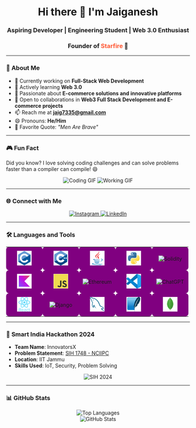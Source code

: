 <h1 align="center">Hi there 👋 I'm Jaiganesh</h1>
<h3 align="center">Aspiring Developer | Engineering Student | Web 3.0 Enthusiast</h3>
<h3 align="center">Founder of <span style="color:#FF5733;">Starfire</span> 🚀</h3>

---

### 🌟 **About Me**
- 🔭 Currently working on **Full-Stack Web Development**  
- 🌱 Actively learning **Web 3.0**  
- 👀 Passionate about **E-commerce solutions and innovative platforms**  
- 💞️ Open to collaborations in **Web3 Full Stack Development and E-commerce projects**  
- 📫 Reach me at **[jaig7335@gmail.com](mailto:jaig7335@gmail.com)**  
- 😄 Pronouns: **He/Him**  
- 💬 Favorite Quote: *"Men Are Brave"*  

---

### 🎮 **Fun Fact**
Did you know? I love solving coding challenges and can solve problems faster than a compiler can compile! 😄

<div align="center">
  <img src="https://user-images.githubusercontent.com/74038190/225813708-98b745f2-7d22-48cf-9150-083f1b00d6c9.gif" alt="Coding GIF" width="500" height="300"/>
  <img src="https://user-images.githubusercontent.com/74038190/212750672-2f3f2b50-c84f-4ed8-a60a-849ae69ff9df.gif" alt="Working GIF" width="500" height="300"/>
</div>

---

### 🌐 **Connect with Me**
<div align="center">
  <a href="http://instagram.com/jg_official_2005" target="_blank">
    <img src="https://img.shields.io/badge/Instagram-%23E4405F.svg?style=for-the-badge&logo=instagram&logoColor=white" alt="Instagram" />
  </a>
  <a href="https://www.linkedin.com/in/jai-ganesh-h-588a48321" target="_blank">
    <img src="https://img.shields.io/badge/LinkedIn-%230077B5.svg?style=for-the-badge&logo=linkedin&logoColor=white" alt="LinkedIn" />
  </a>
</div>

---



### 🛠 **Languages and Tools**

<div align="center">
  <table>
    <tr>
      <td align="center" width="80" style="background-color: purple; border-radius: 8px; padding: 10px;">
        <img src="https://raw.githubusercontent.com/devicons/devicon/master/icons/c/c-original.svg" alt="C" width="40" height="40" />
      </td>
      <td align="center" width="80" style="background-color: purple; border-radius: 8px; padding: 10px;">
        <img src="https://raw.githubusercontent.com/devicons/devicon/master/icons/cplusplus/cplusplus-original.svg" alt="C++" width="40" height="40" />
      </td>
      <td align="center" width="80" style="background-color: purple; border-radius: 8px; padding: 10px;">
        <img src="https://raw.githubusercontent.com/devicons/devicon/master/icons/java/java-original.svg" alt="Java" width="40" height="40" />
      </td>
      <td align="center" width="80" style="background-color: purple; border-radius: 8px; padding: 10px;">
        <img src="https://raw.githubusercontent.com/devicons/devicon/master/icons/python/python-original.svg" alt="Python" width="40" height="40" />
      </td>
      <td align="center" width="80" style="background-color: purple; border-radius: 8px; padding: 10px;">
        <img src="https://cdn.worldvectorlogo.com/logos/solidity.svg" alt="Solidity" width="40" height="40" />
      </td>
    </tr>
    <tr>
      <td align="center" width="80" style="background-color: purple; border-radius: 8px; padding: 10px;">
        <img src="https://raw.githubusercontent.com/devicons/devicon/master/icons/kotlin/kotlin-original.svg" alt="Kotlin" width="40" height="40" />
      </td>
      <td align="center" width="80" style="background-color: purple; border-radius: 8px; padding: 10px;">
        <img src="https://raw.githubusercontent.com/devicons/devicon/master/icons/javascript/javascript-original.svg" alt="JavaScript" width="40" height="40" />
      </td>
      <td align="center" width="80" style="background-color: purple; border-radius: 8px; padding: 10px;">
        <img src="https://cryptologos.cc/logos/ethereum-eth-logo.svg" alt="Ethereum" width="40" height="40" />
      </td>
      <td align="center" width="80" style="background-color: purple; border-radius: 8px; padding: 10px;">
        <img src="https://raw.githubusercontent.com/devicons/devicon/master/icons/vscode/vscode-original.svg" alt="VS Code" width="40" height="40" />
      </td>
      <td align="center" width="80" style="background-color: purple; border-radius: 8px; padding: 10px;">
        <img src="https://upload.wikimedia.org/wikipedia/commons/0/04/ChatGPT_logo.svg" alt="ChatGPT" width="40" height="40" />
      </td>
    </tr>
    <tr>
      <td align="center" width="80" style="background-color: purple; border-radius: 8px; padding: 10px;">
        <img src="https://raw.githubusercontent.com/devicons/devicon/master/icons/react/react-original-wordmark.svg" alt="React" width="40" height="40" />
      </td>
      <td align="center" width="80" style="background-color: purple; border-radius: 8px; padding: 10px;">
        <img src="https://cdn.worldvectorlogo.com/logos/django-community.svg" alt="Django" width="40" height="40" />
      </td>
      <td align="center" width="80" style="background-color: purple; border-radius: 8px; padding: 10px;">
        <img src="https://raw.githubusercontent.com/devicons/devicon/master/icons/mysql/mysql-original.svg" alt="MySQL" width="40" height="40" />
      </td>
      <td align="center" width="80" style="background-color: purple; border-radius: 8px; padding: 10px;">
        <img src="https://raw.githubusercontent.com/devicons/devicon/master/icons/sqlite/sqlite-original.svg" alt="SQLite" width="40" height="40" />
      </td>
      <td align="center" width="80" style="background-color: purple; border-radius: 8px; padding: 10px;">
        <img src="https://raw.githubusercontent.com/devicons/devicon/master/icons/mongodb/mongodb-original.svg" alt="MongoDB" width="40" height="40" />
      </td>
    </tr>
  </table>
</div>



---

### 📍 **Smart India Hackathon 2024**
- **Team Name**: InnovatorsX  
- **Problem Statement**: [SIH 1748 - NCIIPC](https://www.sih.gov.in/)  
- **Location**: IIT Jammu  
- **Skills Used**: IoT, Security, Problem Solving  

<div align="center">
  <img src="https://img.shields.io/badge/Smart_India_Hackathon-2024-brightgreen" alt="SIH 2024" />
</div>

---

### 📊 **GitHub Stats**
<div align="center">
  <img src="https://github-readme-stats.vercel.app/api/top-langs?username=jaiganesh2108&show_icons=true&locale=en&layout=compact&theme=tokyonight" alt="Top Languages" />
  <br/>
  <img src="https://github-readme-stats.vercel.app/api?username=jaiganesh2108&show_icons=true&locale=en&theme=tokyonight" alt="GitHub Stats" />
</div>

